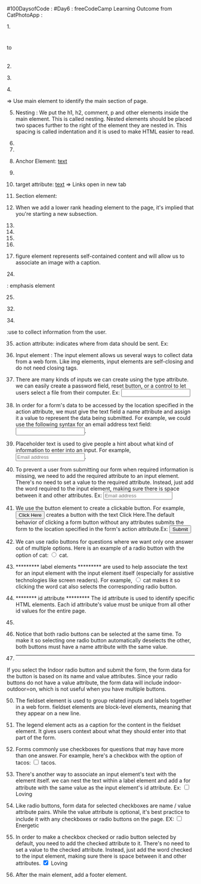 #100DaysofCode : 
#Day6 : freeCodeCamp
Learning Outcome from CatPhotoApp :

1.<h1></h1> to <h6></h6>

2.<p></p>

3.<!-- This is Comment in html -->

4.<main></main> => Use main element to identify the main section of page.

5. Nesting : We put the h1, h2, comment, p and other elements inside the main element. This is called nesting. Nested elements should be placed two spaces further to the right of the element they are nested in. This spacing is called indentation and it is used to make HTML easier to read.

6. 

7. <img src= "" alt = "">

10. Anchor Element: <a href="">text</a>

12.

14. target attribute: <a target= "_blank" href="">text</a> => Links open in new tab

15. Section element: <section></section>

19. When we add a lower rank heading element to the page, it's implied that you're starting a new subsection.

20. <ul></ul>

21. <li></li>

22.

23. figure element represents self-contained content and will allow us to associate an image with a caption.
<figure></figure>

24.<figcaption></figcaption>

<em></em> : emphasis element 

25. <ol></ol>

32.<strong></strong>


34.<form></form> :use to collect information from the user.


35. action attribute: indicates where from data should be sent.
Ex: <form action="/submit-url"></form>

37. Input element : The input element allows us several ways to collect data from a web form. Like img elements, input elements are self-closing and do not need closing tags.

38. There are many kinds of inputs we can create using the type attribute. we can easily create a password field, reset button, or a control to let users select a file from their computer. Ex: <input type="text">

39. In order for a form's data to be accessed by the location specified in the action attribute, we must give the text field a name attribute and assign it a value to represent the data being submitted. For example, we could use the following syntax for an email address text field: <input type="text" name="email">.

40. Placeholder text is used to give people a hint about what kind of information to enter into an input. For example, <input type="text" placeholder="Email address">.


41. To prevent a user from submitting our form when required information is missing, we need to add the required attribute to an input element. There's no need to set a value to the required attribute. Instead, just add the word required to the input element, making sure there is space between it and other attributes.
Ex: <input type="text" placeholder="Email address" required>

42. We use the button element to create a clickable button. For example, <button>Click Here</button> creates a button with the text Click Here.The default behavior of clicking a form button without any attributes submits the form to the location specified in the form's action attribute.Ex:
<button type="submit">Submit</button>

44. We can use radio buttons for questions where we want only one answer out of multiple options.
Here is an example of a radio button with the option of cat: <input type="radio"> cat.  

45. ********* label elements  *********
are used to help associate the text for an input element with the input element itself (especially for assistive technologies like screen readers). For example, <label><input type="radio"> cat</label> makes it so clicking the word cat also selects the corresponding radio button.

46. ********  id attribute  *********
 The id attribute is used to identify specific HTML elements. Each id attribute's value must be unique from all other id values for the entire page.

47.

48. Notice that both radio buttons can be selected at the same time. To make it so selecting one radio button automatically deselects the other, both buttons must have a name attribute with the same value.


49. ------------------------------------------- 
If you select the Indoor radio button and submit the form, the form data for the button is based on its name and value attributes. Since your radio buttons do not have a value attribute, the form data will include indoor-outdoor=on, which is not useful when you have multiple buttons.

50. The fieldset element is used to group related inputs and labels together in a web form. fieldset elements are block-level elements, meaning that they appear on a new line.

51. The legend element acts as a caption for the content in the fieldset element. It gives users context about what they should enter into that part of the form. <legend></legend>

52. Forms commonly use checkboxes for questions that may have more than one answer. For example, here's a checkbox with the option of tacos: <input type="checkbox"> tacos.

56. There's another way to associate an input element's text with the element itself. we can nest the text within a label element and add a for attribute with the same value as the input element's id attribute.
Ex: <input id="loving" type="checkbox">
 <label for="loving">Loving</label>

57. Like radio buttons, form data for selected checkboxes are name / value attribute pairs. While the value attribute is optional, it's best practice to include it with any checkboxes or radio buttons on the page.
EX: 
<input id="energetic" type="checkbox" name="personality" value="energetic"> <label for="energetic"> Energetic</label>

61. In order to make a checkbox checked or radio button selected by default, you need to add the checked attribute to it. There's no need to set a value to the checked attribute. Instead, just add the word checked to the input element, making sure there is space between it and other attributes.
<input id="loving" type="checkbox" name="personality" value="loving" checked> <label for="loving">Loving</label>

62. After the main element, add a footer element.